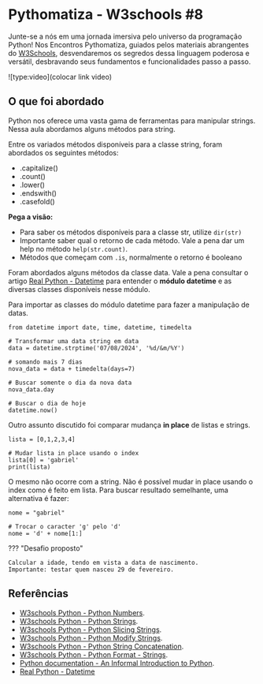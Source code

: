 # Pythomatiza - W3schools #8

Junte-se a nós em uma jornada imersiva pelo universo da programação Python! Nos Encontros Pythomatiza, guiados pelos materiais abrangentes do [W3Schools](https://www.w3schools.com/python/default.asp), desvendaremos os segredos dessa linguagem poderosa e versátil, desbravando seus fundamentos e funcionalidades passo a passo.

<!-- more -->

![type:video](colocar link video)

## O que foi abordado

Python nos oferece uma vasta gama de ferramentas para manipular strings. Nessa aula abordamos alguns métodos para string.

Entre os variados métodos disponíveis para a classe string, foram abordados os seguintes métodos:
- .capitalize()
- .count()
- .lower()
- .endswith()
- .casefold()

**Pega a visão:**
- Para saber os métodos disponíveis para a classe str, utilize `dir(str)`
- Importante saber qual o retorno de cada método. Vale a pena dar um help no método `help(str.count)`.
- Métodos que começam com `.is`, normalmente o retorno é booleano

Foram abordados alguns métodos da classe data. Vale a pena consultar o artigo [Real Python - Datetime](https://realpython.com/python-datetime/) para entender o **módulo datetime** e as diversas classes disponíveis nesse módulo.

Para importar as classes do módulo datetime para fazer a manipulação de datas.

```
from datetime import date, time, datetime, timedelta

# Transformar uma data string em data
data = datetime.strptime('07/08/2024', '%d/&m/%Y')

# somando mais 7 dias
nova_data = data + timedelta(days=7)

# Buscar somente o dia da nova data
nova_data.day

# Buscar o dia de hoje
datetime.now()
```
Outro assunto discutido foi comparar mudança **in place** de listas e strings.

```
lista = [0,1,2,3,4]

# Mudar lista in place usando o index
lista[0] = 'gabriel'
print(lista)
```

O mesmo não ocorre com a string. Não é possível mudar in place usando o index como é feito em lista. Para buscar resultado semelhante, uma alternativa é fazer:

```
nome = "gabriel"

# Trocar o caracter 'g' pelo 'd'
nome = 'd' + nome[1:]
```

??? "Desafio proposto"

    Calcular a idade, tendo em vista a data de nascimento. 
    Importante: testar quem nasceu 29 de fevereiro.



## Referências

- [W3schools Python - Python Numbers](https://www.w3schools.com/python/python_numbers.asp).
- [W3schools Python - Python Strings](https://www.w3schools.com/python/python_strings.asp).
- [W3schools Python - Python Slicing Strings](https://www.w3schools.com/python/python_strings_slicing.asp).
- [W3schools Python - Python Modify Strings](https://www.w3schools.com/python/python_strings_modify.asp).
- [W3schools Python - Python String Concatenation](https://www.w3schools.com/python/python_strings_concatenate.asp).
- [W3schools Python - Python Format - Strings](https://www.w3schools.com/python/python_strings_format.asp).
- [Python documentation - An Informal Introduction to Python](https://docs.python.org/3/tutorial/introduction.html).
- [Real Python - Datetime](https://realpython.com/python-datetime/)
